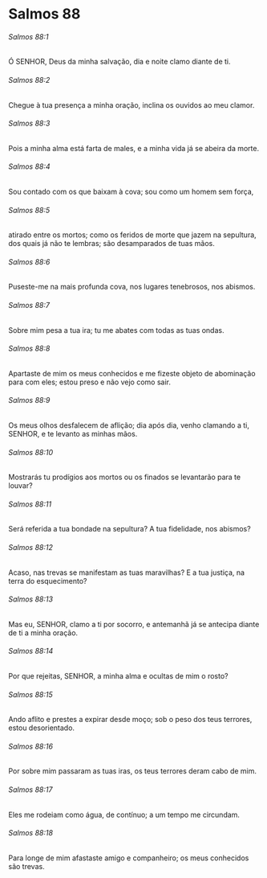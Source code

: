 # Salmos 88

###### Salmos 88:1

Ó SENHOR, Deus da minha salvação, dia e noite clamo diante de ti.

###### Salmos 88:2

Chegue à tua presença a minha oração, inclina os ouvidos ao meu clamor.

###### Salmos 88:3

Pois a minha alma está farta de males, e a minha vida já se abeira da morte.

###### Salmos 88:4

Sou contado com os que baixam à cova; sou como um homem sem força,

###### Salmos 88:5

atirado entre os mortos; como os feridos de morte que jazem na sepultura, dos quais já não te lembras; são desamparados de tuas mãos.

###### Salmos 88:6

Puseste-me na mais profunda cova, nos lugares tenebrosos, nos abismos.

###### Salmos 88:7

Sobre mim pesa a tua ira; tu me abates com todas as tuas ondas.

###### Salmos 88:8

Apartaste de mim os meus conhecidos e me fizeste objeto de abominação para com eles; estou preso e não vejo como sair.

###### Salmos 88:9

Os meus olhos desfalecem de aflição; dia após dia, venho clamando a ti, SENHOR, e te levanto as minhas mãos.

###### Salmos 88:10

Mostrarás tu prodígios aos mortos ou os finados se levantarão para te louvar?

###### Salmos 88:11

Será referida a tua bondade na sepultura? A tua fidelidade, nos abismos?

###### Salmos 88:12

Acaso, nas trevas se manifestam as tuas maravilhas? E a tua justiça, na terra do esquecimento?

###### Salmos 88:13

Mas eu, SENHOR, clamo a ti por socorro, e antemanhã já se antecipa diante de ti a minha oração.

###### Salmos 88:14

Por que rejeitas, SENHOR, a minha alma e ocultas de mim o rosto?

###### Salmos 88:15

Ando aflito e prestes a expirar desde moço; sob o peso dos teus terrores, estou desorientado.

###### Salmos 88:16

Por sobre mim passaram as tuas iras, os teus terrores deram cabo de mim.

###### Salmos 88:17

Eles me rodeiam como água, de contínuo; a um tempo me circundam.

###### Salmos 88:18

Para longe de mim afastaste amigo e companheiro; os meus conhecidos são trevas.

